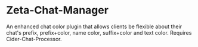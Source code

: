 # Zeta-Chat-Manager
An enhanced chat color plugin that allows clients be flexible about their chat's prefix, prefix+color, name color, suffix+color and text color. Requires Cider-Chat-Processor.
